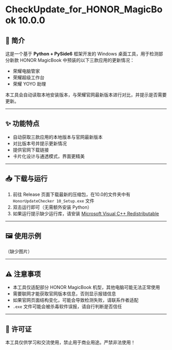 # CheckUpdate_for_HONOR_MagicBook 10.0.0

## 📌 简介
这是一个基于 **Python + PySide6** 框架开发的 Windows 桌面工具，用于检测部分新款 HONOR MagicBook 中预装的以下三款应用的更新情况：
- 荣耀电脑管家
- 荣耀超级工作台
- 荣耀 YOYO 助理

本工具会自动读取本地安装版本，与荣耀官网最新版本进行对比，并提示是否需要更新。

---

## ✨ 功能特点
- 自动获取三款应用的本地版本与官网最新版本
- 对比版本号并提示更新情况
- 提供官网下载链接
- 卡片化设计与通透模式，界面更精美

---

## 📥 下载与运行
1. 前往 Release 页面下载最新的压缩包，在10.0的文件夹中有 `HonorUpdateChecker 10_Setup.exe` 文件
2. 双击运行即可（无需额外安装 Python）
3. 如果运行提示缺少运行库，请安装 [Microsoft Visual C++ Redistributable](https://learn.microsoft.com/zh-cn/cpp/windows/latest-supported-vc-redist)

---

## 🖼 使用示例

（缺少图片）

---

## ⚠️ 注意事项
- 本工具仅适配部分 HONOR MagicBook 机型，其他电脑可能无法正常使用
- 需要联网才能获取官网版本信息，否则显示报错信息
- 如果官网页面结构变化，可能会导致检测失败，请联系作者适配
- `.exe` 文件可能会被杀毒软件误报，请自行判断是否信任

---

## 📄 许可证
本工具仅供学习和交流使用，禁止用于商业用途。严禁非法使用！
